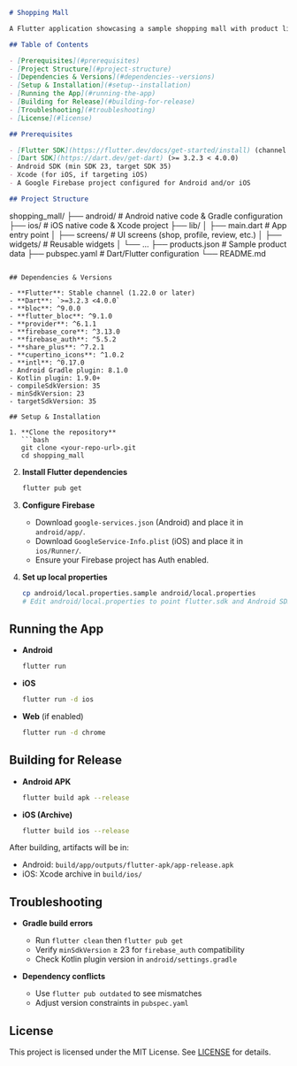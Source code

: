```markdown
# Shopping Mall

A Flutter application showcasing a sample shopping mall with product listings, user authentication, and sharing features.

## Table of Contents

- [Prerequisites](#prerequisites)
- [Project Structure](#project-structure)
- [Dependencies & Versions](#dependencies--versions)
- [Setup & Installation](#setup--installation)
- [Running the App](#running-the-app)
- [Building for Release](#building-for-release)
- [Troubleshooting](#troubleshooting)
- [License](#license)

## Prerequisites

- [Flutter SDK](https://flutter.dev/docs/get-started/install) (channel stable)
- [Dart SDK](https://dart.dev/get-dart) (>= 3.2.3 < 4.0.0)
- Android SDK (min SDK 23, target SDK 35)
- Xcode (for iOS, if targeting iOS)
- A Google Firebase project configured for Android and/or iOS

## Project Structure

```
shopping_mall/
├── android/           # Android native code & Gradle configuration
├── ios/               # iOS native code & Xcode project
├── lib/
│   ├── main.dart      # App entry point
│   ├── screens/       # UI screens (shop, profile, review, etc.)
│   ├── widgets/       # Reusable widgets
│   └── ...
├── products.json      # Sample product data
├── pubspec.yaml       # Dart/Flutter configuration
└── README.md
```

## Dependencies & Versions

- **Flutter**: Stable channel (1.22.0 or later)
- **Dart**: `>=3.2.3 <4.0.0`
- **bloc**: ^9.0.0
- **flutter_bloc**: ^9.1.0
- **provider**: ^6.1.1
- **firebase_core**: ^3.13.0
- **firebase_auth**: ^5.5.2
- **share_plus**: ^7.2.1
- **cupertino_icons**: ^1.0.2
- **intl**: ^0.17.0
- Android Gradle plugin: 8.1.0
- Kotlin plugin: 1.9.0+
- compileSdkVersion: 35  
- minSdkVersion: 23  
- targetSdkVersion: 35  

## Setup & Installation

1. **Clone the repository**  
   ```bash
   git clone <your-repo-url>.git
   cd shopping_mall
   ```

2. **Install Flutter dependencies**  
   ```bash
   flutter pub get
   ```

3. **Configure Firebase**  
   - Download `google-services.json` (Android) and place it in `android/app/`.
   - Download `GoogleService-Info.plist` (iOS) and place it in `ios/Runner/`.
   - Ensure your Firebase project has Auth enabled.

4. **Set up local properties**  
   ```bash
   cp android/local.properties.sample android/local.properties
   # Edit android/local.properties to point flutter.sdk and Android SDK
   ```

## Running the App

- **Android**  
  ```bash
  flutter run
  ```

- **iOS**  
  ```bash
  flutter run -d ios
  ```

- **Web** (if enabled)  
  ```bash
  flutter run -d chrome
  ```

## Building for Release

- **Android APK**  
  ```bash
  flutter build apk --release
  ```

- **iOS (Archive)**  
  ```bash
  flutter build ios --release
  ```

After building, artifacts will be in:

- Android: `build/app/outputs/flutter-apk/app-release.apk`
- iOS: Xcode archive in `build/ios/`

## Troubleshooting

- **Gradle build errors**  
  - Run `flutter clean` then `flutter pub get`  
  - Verify `minSdkVersion` ≥ 23 for `firebase_auth` compatibility  
  - Check Kotlin plugin version in `android/settings.gradle`

- **Dependency conflicts**  
  - Use `flutter pub outdated` to see mismatches  
  - Adjust version constraints in `pubspec.yaml`

## License

This project is licensed under the MIT License. See [LICENSE](LICENSE) for details.
```